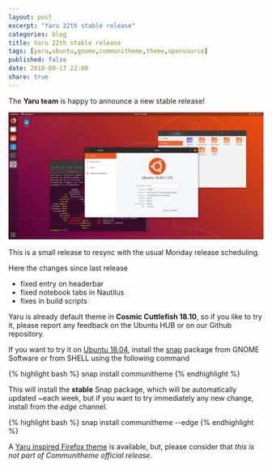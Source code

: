 ```yaml
---
layout: post
excerpt: "Yaru 22th stable release"
categories: blog
title: Yaru 22th stable release
tags: [yaru,ubuntu,gnome,communitheme,theme,opensource]
published: false
date: 2018-09-17 22:00
share: true
---
```


The **Yaru team** is happy to announce a new stable release!

![yaru-release-pic](/images/ubuntu-yaru.png)

This is a small release to resync with the usual Monday release scheduling.

Here the changes since last release

- fixed entry on headerbar
- fixed notebook tabs in Nautilus
- fixes in build scripts

Yaru is already default theme in **Cosmic Cuttlefish 18.10**, so if you like to try it, please report any feedback on the Ubuntu HUB or on our Github repository.

If you want to try it on [Ubuntu 18.04](https://www.ubuntu.com/download/desktop), install the [snap](https://snapcraft.io/communitheme) package from GNOME Software or from SHELL using the following command

{% highlight bash %}
snap install communitheme
{% endhighlight %}

This will install the **stable** Snap package, which will be automatically updated ~each week, but if you want to try immediately any new change, install from the *edge* channel.

{% highlight bash %}
snap install communitheme --edge
{% endhighlight %}


A [Yaru inspired Firefox theme](https://color.firefox.com/?theme=XQAAAALtAAAAAAAAAABBKYhm849SCiazH1KEGccwS-xNVAWBveAusLC2VAlvlSjJ6UJSeqAgCYbdwa_-rV70IROd68eEot6ey6DBD6clRBXp1e7Wbm3jkhhZsTB6iGtxUNA9rD_f7WkYu4v4RFB_XR74DFyPAFWYVQkUMNbL2Mo2sQa9jDMc35kqQOoJm4_aT6Dkc9xrEV6O_-5hkDwOlMzIcFLFRtRxRaGEyH-y4Be72Vgc9j_f_vkOgA) is available, but, please consider that *this is not part of Communitheme official release*.
